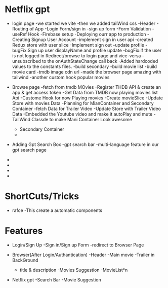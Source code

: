 # Netflix gpt

- login page
  -we started we vite
  -then we added tailWind css
  -Header
  -Routing of App
  -Login Form/sign in
  -sign up form
  -Form Validation
  -useRef Hook
  -Firebase setup
  -Deploying ourr app to production
  -Creating Signup User Account
  -implement sign in user api
  -created Redux store with user slice
  -Implement sign out
  -update profile
  -bugFix:Sign up user displayName and profile update
  -bugFix:if the user is not logged in Redirect/browse to login page and vice-versa
  -unsubscribed to the onAuthStateChange call back
  -Added hardcoded values to the constants files.
  -build secondary
  -build movie list
  -build movie card
  -tmdb image cdn url
  -made the browser page amazing with tailwind
  -another custom hook popular movies

- Browse page
  -fetch from tmdb MOvies
  -Register THDB API & create an app & get access token
  -Get Data from TMDB now playing movies list Api
  -Custome Hook for now Playing movies
  -Create movieSlice
  -Update Store with movies Data
  -Planning for MianContainer and Secondary Container
  -fetch Data for Trailer Video
  -Update Store with Trailer Video Data
  -Embedded the Youtube video and make it autoPlay and mute
  -TailWind Classde to make Mani Container Look awesome
   - Secondary Container
   -
- Adding Gpt Search Box
 -gpt search bar
 -multi-language feature in our gpt search page
 -


-
-

-

# ShortCuts/Tricks

- rafce -This create a automatic components

# Features

- Login/Sign Up
  -Sign in/Sign up Form
  -redirect to Browser Page

- Browser(After Login/Authantication)
  -Header
  -Main movie
  -Trailer in BackGround

  - title & description
    -Movies Suggestion
    -MovieList\*n

- Netflix gpt
  -Search Bar
  -Movie Suggestion
